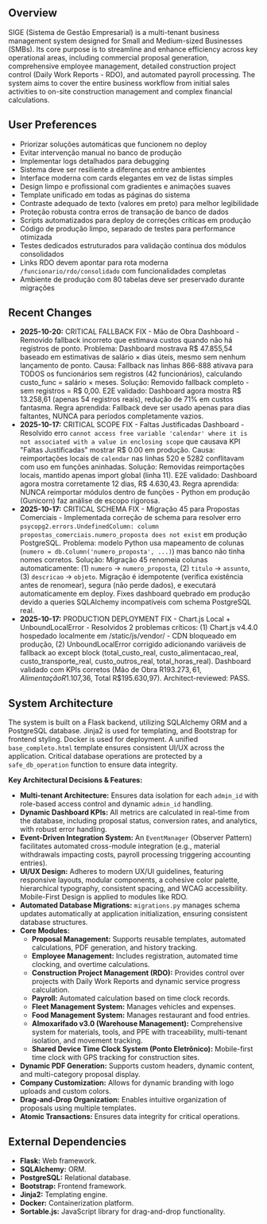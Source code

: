 ## Overview
SIGE (Sistema de Gestão Empresarial) is a multi-tenant business management system designed for Small and Medium-sized Businesses (SMBs). Its core purpose is to streamline and enhance efficiency across key operational areas, including commercial proposal generation, comprehensive employee management, detailed construction project control (Daily Work Reports - RDO), and automated payroll processing. The system aims to cover the entire business workflow from initial sales activities to on-site construction management and complex financial calculations.

## User Preferences
- Priorizar soluções automáticas que funcionem no deploy
- Evitar intervenção manual no banco de produção
- Implementar logs detalhados para debugging
- Sistema deve ser resiliente a diferenças entre ambientes
- Interface moderna com cards elegantes em vez de listas simples
- Design limpo e profissional com gradientes e animações suaves
- Template unificado em todas as páginas do sistema
- Contraste adequado de texto (valores em preto) para melhor legibilidade
- Proteção robusta contra erros de transação de banco de dados
- Scripts automatizados para deploy de correções críticas em produção
- Código de produção limpo, separado de testes para performance otimizada
- Testes dedicados estruturados para validação contínua dos módulos consolidados
- Links RDO devem apontar para rota moderna `/funcionario/rdo/consolidado` com funcionalidades completas
- Ambiente de produção com 80 tabelas deve ser preservado durante migrações

## Recent Changes
- **2025-10-20:** CRITICAL FALLBACK FIX - Mão de Obra Dashboard - Removido fallback incorreto que estimava custos quando não há registros de ponto. Problema: Dashboard mostrava R$ 47.855,54 baseado em estimativas de salário × dias úteis, mesmo sem nenhum lançamento de ponto. Causa: Fallback nas linhas 866-888 ativava para TODOS os funcionários sem registros (42 funcionários), calculando custo_func = salário × meses. Solução: Removido fallback completo - sem registros = R$ 0,00. E2E validado: Dashboard agora mostra R$ 13.258,61 (apenas 54 registros reais), redução de 71% em custos fantasma. Regra aprendida: Fallback deve ser usado apenas para dias faltantes, NUNCA para períodos completamente vazios.
- **2025-10-17:** CRITICAL SCOPE FIX - Faltas Justificadas Dashboard - Resolvido erro `cannot access free variable 'calendar' where it is not associated with a value in enclosing scope` que causava KPI "Faltas Justificadas" mostrar R$ 0.00 em produção. Causa: reimportações locais de `calendar` nas linhas 520 e 5282 conflitavam com uso em funções aninhadas. Solução: Removidas reimportações locais, mantido apenas import global (linha 11). E2E validado: Dashboard agora mostra corretamente 12 dias, R$ 4.630,43. Regra aprendida: NUNCA reimportar módulos dentro de funções - Python em produção (Gunicorn) faz análise de escopo rigorosa.
- **2025-10-17:** CRITICAL SCHEMA FIX - Migração 45 para Propostas Comerciais - Implementada correção de schema para resolver erro `psycopg2.errors.UndefinedColumn: column propostas_comerciais.numero_proposta does not exist` em produção PostgreSQL. Problema: modelo Python usa mapeamento de colunas (`numero = db.Column('numero_proposta', ...)`) mas banco não tinha nomes corretos. Solução: Migração 45 renomeia colunas automaticamente: (1) `numero` → `numero_proposta`, (2) `titulo` → `assunto`, (3) `descricao` → `objeto`. Migração é idempotente (verifica existência antes de renomear), segura (não perde dados), e executará automaticamente em deploy. Fixes dashboard quebrado em produção devido a queries SQLAlchemy incompatíveis com schema PostgreSQL real.
- **2025-10-17:** PRODUCTION DEPLOYMENT FIX - Chart.js Local + UnboundLocalError - Resolvidos 2 problemas críticos: (1) Chart.js v4.4.0 hospedado localmente em /static/js/vendor/ - CDN bloqueado em produção, (2) UnboundLocalError corrigido adicionando variáveis de fallback ao except block (total_custo_real, custo_alimentacao_real, custo_transporte_real, custo_outros_real, total_horas_real). Dashboard validado com KPIs corretos (Mão de Obra R$193.273,61, Alimentação R$1.107,36, Total R$195.630,97). Architect-reviewed: PASS.

## System Architecture
The system is built on a Flask backend, utilizing SQLAlchemy ORM and a PostgreSQL database. Jinja2 is used for templating, and Bootstrap for frontend styling. Docker is used for deployment. A unified `base_completo.html` template ensures consistent UI/UX across the application. Critical database operations are protected by a `safe_db_operation` function to ensure data integrity.

**Key Architectural Decisions & Features:**
-   **Multi-tenant Architecture:** Ensures data isolation for each `admin_id` with role-based access control and dynamic `admin_id` handling.
-   **Dynamic Dashboard KPIs:** All metrics are calculated in real-time from the database, including proposal status, conversion rates, and analytics, with robust error handling.
-   **Event-Driven Integration System:** An `EventManager` (Observer Pattern) facilitates automated cross-module integration (e.g., material withdrawals impacting costs, payroll processing triggering accounting entries).
-   **UI/UX Design:** Adheres to modern UX/UI guidelines, featuring responsive layouts, modular components, a cohesive color palette, hierarchical typography, consistent spacing, and WCAG accessibility. Mobile-First Design is applied to modules like RDO.
-   **Automated Database Migrations:** `migrations.py` manages schema updates automatically at application initialization, ensuring consistent database structures.
-   **Core Modules:**
    -   **Proposal Management:** Supports reusable templates, automated calculations, PDF generation, and history tracking.
    -   **Employee Management:** Includes registration, automated time clocking, and overtime calculations.
    -   **Construction Project Management (RDO):** Provides control over projects with Daily Work Reports and dynamic service progress calculation.
    -   **Payroll:** Automated calculation based on time clock records.
    -   **Fleet Management System:** Manages vehicles and expenses.
    -   **Food Management System:** Manages restaurant and food entries.
    -   **Almoxarifado v3.0 (Warehouse Management):** Comprehensive system for materials, tools, and PPE with traceability, multi-tenant isolation, and movement tracking.
    -   **Shared Device Time Clock System (Ponto Eletrônico):** Mobile-first time clock with GPS tracking for construction sites.
-   **Dynamic PDF Generation:** Supports custom headers, dynamic content, and multi-category proposal display.
-   **Company Customization:** Allows for dynamic branding with logo uploads and custom colors.
-   **Drag-and-Drop Organization:** Enables intuitive organization of proposals using multiple templates.
-   **Atomic Transactions:** Ensures data integrity for critical operations.

## External Dependencies
-   **Flask:** Web framework.
-   **SQLAlchemy:** ORM.
-   **PostgreSQL:** Relational database.
-   **Bootstrap:** Frontend framework.
-   **Jinja2:** Templating engine.
-   **Docker:** Containerization platform.
-   **Sortable.js:** JavaScript library for drag-and-drop functionality.
